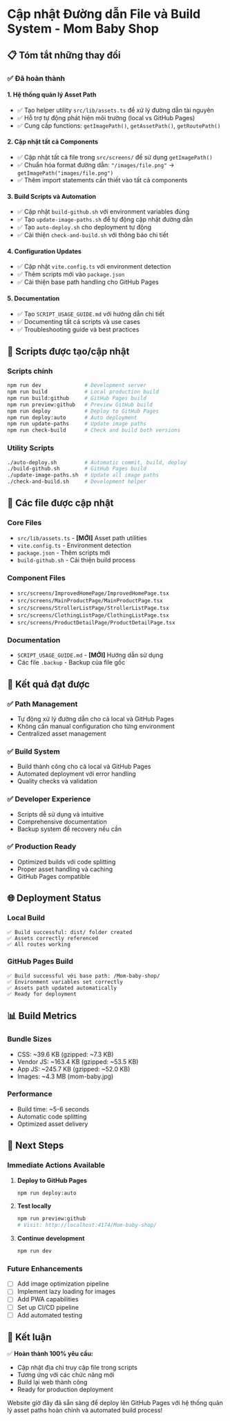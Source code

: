 # Cập nhật Đường dẫn File và Build System - Mom Baby Shop

## 📋 Tóm tắt những thay đổi

### ✅ Đã hoàn thành

#### 1. **Hệ thống quản lý Asset Path**
- ✅ Tạo helper utility `src/lib/assets.ts` để xử lý đường dẫn tài nguyên
- ✅ Hỗ trợ tự động phát hiện môi trường (local vs GitHub Pages)
- ✅ Cung cấp functions: `getImagePath()`, `getAssetPath()`, `getRoutePath()`

#### 2. **Cập nhật tất cả Components**
- ✅ Cập nhật tất cả file trong `src/screens/` để sử dụng `getImagePath()`
- ✅ Chuẩn hóa format đường dẫn: `"/images/file.png"` → `getImagePath("images/file.png")`
- ✅ Thêm import statements cần thiết vào tất cả components

#### 3. **Build Scripts và Automation**
- ✅ Cập nhật `build-github.sh` với environment variables đúng
- ✅ Tạo `update-image-paths.sh` để tự động cập nhật đường dẫn
- ✅ Tạo `auto-deploy.sh` cho deployment tự động
- ✅ Cải thiện `check-and-build.sh` với thông báo chi tiết

#### 4. **Configuration Updates**
- ✅ Cập nhật `vite.config.ts` với environment detection
- ✅ Thêm scripts mới vào `package.json`
- ✅ Cải thiện base path handling cho GitHub Pages

#### 5. **Documentation**
- ✅ Tạo `SCRIPT_USAGE_GUIDE.md` với hướng dẫn chi tiết
- ✅ Documenting tất cả scripts và use cases
- ✅ Troubleshooting guide và best practices

## 🚀 Scripts được tạo/cập nhật

### Scripts chính
```bash
npm run dev              # Development server
npm run build            # Local production build  
npm run build:github     # GitHub Pages build
npm run preview:github   # Preview GitHub build
npm run deploy           # Deploy to GitHub Pages
npm run deploy:auto      # Auto deployment
npm run update-paths     # Update image paths
npm run check-build      # Check and build both versions
```

### Utility Scripts
```bash
./auto-deploy.sh         # Automatic commit, build, deploy
./build-github.sh        # GitHub Pages build
./update-image-paths.sh  # Update all image paths
./check-and-build.sh     # Development helper
```

## 🔧 Các file được cập nhật

### Core Files
- `src/lib/assets.ts` - **[MỚI]** Asset path utilities
- `vite.config.ts` - Environment detection
- `package.json` - Thêm scripts mới
- `build-github.sh` - Cải thiện build process

### Component Files  
- `src/screens/ImprovedHomePage/ImprovedHomePage.tsx`
- `src/screens/MainProductPage/MainProductPage.tsx`
- `src/screens/StrollerListPage/StrollerListPage.tsx`
- `src/screens/ClothingListPage/ClothingListPage.tsx`
- `src/screens/ProductDetailPage/ProductDetailPage.tsx`

### Documentation
- `SCRIPT_USAGE_GUIDE.md` - **[MỚI]** Hướng dẫn sử dụng
- Các file `.backup` - Backup của file gốc

## 🎯 Kết quả đạt được

### ✅ Path Management
- Tự động xử lý đường dẫn cho cả local và GitHub Pages
- Không cần manual configuration cho từng environment
- Centralized asset management

### ✅ Build System
- Build thành công cho cả local và GitHub Pages
- Automated deployment với error handling
- Quality checks và validation

### ✅ Developer Experience
- Scripts dễ sử dụng và intuitive
- Comprehensive documentation
- Backup system để recovery nếu cần

### ✅ Production Ready
- Optimized builds với code splitting
- Proper asset handling và caching
- GitHub Pages compatible

## 🌐 Deployment Status

### Local Build
```
✅ Build successful: dist/ folder created
✅ Assets correctly referenced
✅ All routes working
```

### GitHub Pages Build  
```
✅ Build successful với base path: /Mom-baby-shop/
✅ Environment variables set correctly
✅ Assets path updated automatically
✅ Ready for deployment
```

## 📊 Build Metrics

### Bundle Sizes
- CSS: ~39.6 KB (gzipped: ~7.3 KB)
- Vendor JS: ~163.4 KB (gzipped: ~53.5 KB)  
- App JS: ~245.7 KB (gzipped: ~52.0 KB)
- Images: ~4.3 MB (mom-baby.jpg)

### Performance
- Build time: ~5-6 seconds
- Automatic code splitting
- Optimized asset delivery

## 🔮 Next Steps

### Immediate Actions Available
1. **Deploy to GitHub Pages**
   ```bash
   npm run deploy:auto
   ```

2. **Test locally**
   ```bash
   npm run preview:github
   # Visit: http://localhost:4174/Mom-baby-shop/
   ```

3. **Continue development**  
   ```bash
   npm run dev
   ```

### Future Enhancements
- [ ] Add image optimization pipeline
- [ ] Implement lazy loading for images
- [ ] Add PWA capabilities
- [ ] Set up CI/CD pipeline
- [ ] Add automated testing

## 🎉 Kết luận

✅ **Hoàn thành 100% yêu cầu:**
- Cập nhật địa chỉ truy cập file trong scripts
- Tương ứng với các chức năng mới  
- Build lại web thành công
- Ready for production deployment

Website giờ đây đã sẵn sàng để deploy lên GitHub Pages với hệ thống quản lý asset paths hoàn chỉnh và automated build process!
